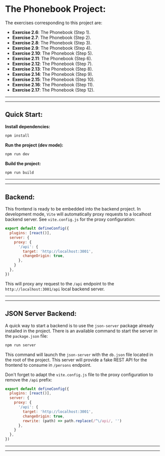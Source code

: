 # The Phonebook Project:

The exercises corresponding to this project are:

- **Exercise 2.6**: The Phonebook (Step 1).
- **Exercise 2.7**: The Phonebook (Step 2).
- **Exercise 2.8**: The Phonebook (Step 3).
- **Exercise 2.9**: The Phonebook (Step 4).
- **Exercise 2.10**: The Phonebook (Step 5).
- **Exercise 2.11**: The Phonebook (Step 6).
- **Exercise 2.12**: The Phonebook (Step 7).
- **Exercise 2.13**: The Phonebook (Step 8).
- **Exercise 2.14**: The Phonebook (Step 9).
- **Exercise 2.15**: The Phonebook (Step 10).
- **Exercise 2.16**: The Phonebook (Step 11).
- **Exercise 2.17**: The Phonebook (Step 12).

---
---

## Quick Start:

**Install dependencies:**

```bash
npm install
```

**Run the project (dev mode):**

```bash
npm run dev
```

**Build the project:**

```bash
npm run build
```

---
---

## Backend:

This frontend is ready to be embedded into the backend project. In development mode, `Vite` will automatically proxy requests to a localhost backend server. See `vite.config.js` for the proxy configuration:

```javascript
export default defineConfig({
  plugins: [react()],
  server: {
    proxy: {
      '/api': {
        target: 'http://localhost:3001',
        changeOrigin: true,
      },
    }
  },
})

```

This will proxy any request to the `/api` endpoint to the `http://localhost:3001/api` local backend server.

---
---

## JSON Server Backend:

A quick way to start a backend is to use the `json-server` package already installed in the project. There is an available command to start the server in the `package.json` file:

```bash
npm run server
```

This command will launch the `json-server` with the `db.json` file located in the root of the project. This server will provide a fake REST API for the frontend to consume in `/persons` endpoint. 

Don't forget to adapt the `vite.config.js` file to the proxy configuration to remove the `/api` prefix:

```javascript
export default defineConfig({
  plugins: [react()],
  server: {
    proxy: {
      '/api': {
        target: 'http://localhost:3001',
        changeOrigin: true,
        rewrite: (path) => path.replace(/^\/api/, '')
      },
    }
  },
})
```

---
---